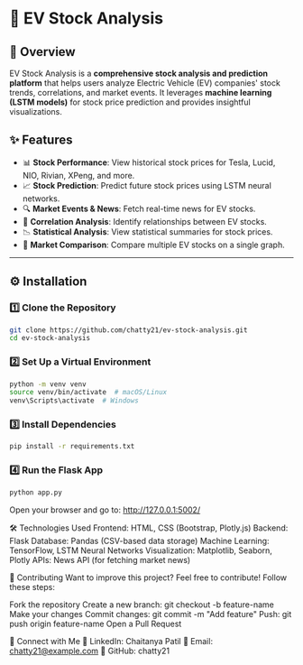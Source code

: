 # 🚀 EV Stock Analysis

## 📌 Overview
EV Stock Analysis is a **comprehensive stock analysis and prediction platform** that helps users analyze Electric Vehicle (EV) companies' stock trends, correlations, and market events. It leverages **machine learning (LSTM models)** for stock price prediction and provides insightful visualizations.

## ✨ Features
- 📊 **Stock Performance**: View historical stock prices for Tesla, Lucid, NIO, Rivian, XPeng, and more.
- 📈 **Stock Prediction**: Predict future stock prices using LSTM neural networks.
- 🔍 **Market Events & News**: Fetch real-time news for EV stocks.
- 🤝 **Correlation Analysis**: Identify relationships between EV stocks.
- 📉 **Statistical Analysis**: View statistical summaries for stock prices.
- 🔄 **Market Comparison**: Compare multiple EV stocks on a single graph.

---

## ⚙️ Installation
### **1️⃣ Clone the Repository**
```bash
git clone https://github.com/chatty21/ev-stock-analysis.git
cd ev-stock-analysis
```

### **2️⃣ Set Up a Virtual Environment**
```bash
python -m venv venv
source venv/bin/activate  # macOS/Linux
venv\Scripts\activate  # Windows
```

### **3️⃣ Install Dependencies**
```bash
pip install -r requirements.txt
```

### **4️⃣ Run  the Flask App**
```bash   
python app.py
```
Open your browser and go to: http://127.0.0.1:5002/

🛠 Technologies Used
Frontend: HTML, CSS (Bootstrap, Plotly.js)
Backend: Flask
Database: Pandas (CSV-based data storage)
Machine Learning: TensorFlow, LSTM Neural Networks
Visualization: Matplotlib, Seaborn, Plotly
APIs: News API (for fetching market news)

🤝 Contributing
Want to improve this project? Feel free to contribute! Follow these steps:

Fork the repository
Create a new branch: git checkout -b feature-name
Make your changes
Commit changes: git commit -m "Add feature"
Push: git push origin feature-name
Open a Pull Request

🚀 Connect with Me
💼 LinkedIn: Chaitanya Patil
📧 Email: chatty21@example.com
🔗 GitHub: chatty21
